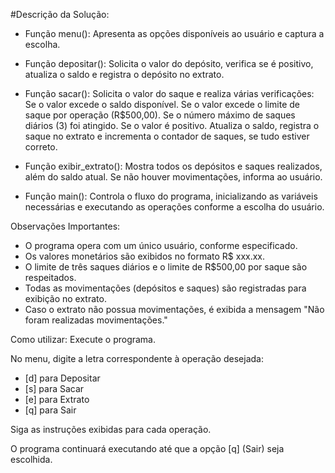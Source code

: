 #Descrição da Solução:

* Função menu(): Apresenta as opções disponíveis ao usuário e captura a escolha.
  
* Função depositar(): Solicita o valor do depósito, verifica se é positivo, atualiza o saldo e registra o depósito no extrato.
  
* Função sacar(): Solicita o valor do saque e realiza várias verificações:
    Se o valor excede o saldo disponível.
    Se o valor excede o limite de saque por operação (R$500,00).
    Se o número máximo de saques diários (3) foi atingido.
    Se o valor é positivo.
    Atualiza o saldo, registra o saque no extrato e incrementa o contador de saques, se tudo estiver correto.
  
* Função exibir_extrato(): Mostra todos os depósitos e saques realizados, além do saldo atual. Se não houver movimentações, informa ao usuário.
  
* Função main(): Controla o fluxo do programa, inicializando as variáveis necessárias e executando as operações conforme a escolha do usuário.


Observações Importantes:
* O programa opera com um único usuário, conforme especificado.
* Os valores monetários são exibidos no formato R$ xxx.xx.
* O limite de três saques diários e o limite de R$500,00 por saque são respeitados.
* Todas as movimentações (depósitos e saques) são registradas para exibição no extrato.
* Caso o extrato não possua movimentações, é exibida a mensagem "Não foram realizadas movimentações."

  
Como utilizar:
Execute o programa.

No menu, digite a letra correspondente à operação desejada:
  * [d] para Depositar
  * [s] para Sacar
  * [e] para Extrato
  * [q] para Sair

Siga as instruções exibidas para cada operação.

O programa continuará executando até que a opção [q] (Sair) seja escolhida.
